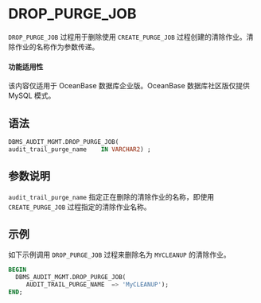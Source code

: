 # DROP_PURGE_JOB 

`DROP_PURGE_JOB` 过程用于删除使用 `CREATE_PURGE_JOB` 过程创建的清除作业。清除作业的名称作为参数传递。

  <main id="notice" >
    <h4>功能适用性</h4>
    <p>该内容仅适用于 OceanBase 数据库企业版。OceanBase 数据库社区版仅提供 MySQL 模式。</p>
  </main>

## 语法 

```sql
DBMS_AUDIT_MGMT.DROP_PURGE_JOB(
audit_trail_purge_name    IN VARCHAR2) ;
```



## 参数说明 

`audit_trail_purge_name` 指定正在删除的清除作业的名称，即使用 `CREATE_PURGE_JOB` 过程指定的清除作业名称。

## 示例 

如下示例调用 `DROP_PURGE_JOB` 过程来删除名为 `MYCLEANUP` 的清除作业。

```sql
BEGIN
  DBMS_AUDIT_MGMT.DROP_PURGE_JOB(
     AUDIT_TRAIL_PURGE_NAME  => 'MyCLEANUP');
END;
```


